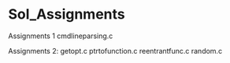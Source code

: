 # Sol_Assignments
Assignments 1
cmdlineparsing.c

Assignments 2:
getopt.c
ptrtofunction.c
reentrantfunc.c
random.c 


